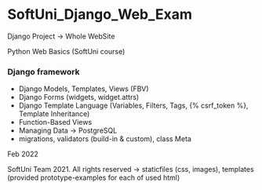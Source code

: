 # SoftUni_Django_Web_Exam
Django Project -> Whole WebSite

Python Web Basics (SoftUni course)
### Django framework
- Django Models, Templates, Views (FBV)
- Django Forms (widgets, widget.attrs)
- Django Template Language (Variables, Filters, Tags, {% csrf_token %}, Template Inheritance)
- Function-Based Views
- Managing Data -> PostgreSQL
- migrations, validators (build-in & custom), class Meta

Feb 2022

SoftUni Team 2021. All rights reserved -> staticfiles (css, images), templates (provided prototype-examples for each of used html)
